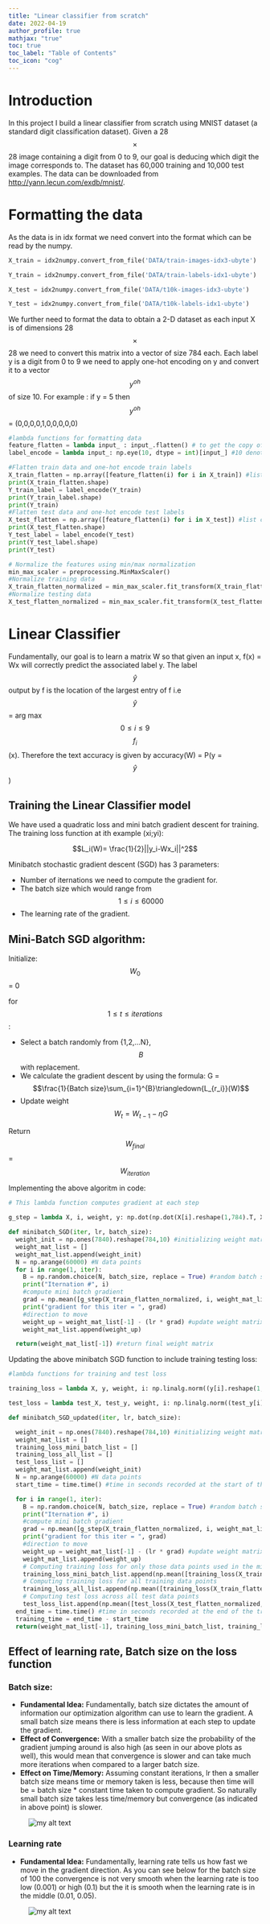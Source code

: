 ```yaml
---
title: "Linear classifier from scratch"
date: 2022-04-19
author_profile: true
mathjax: "true"
toc: true
toc_label: "Table of Contents"
toc_icon: "cog"
---
```



# Introduction
In this project I build a linear classifier from scratch using MNIST dataset (a standard digit classification dataset). Given a 28 $$\times$$ 28 image containing a digit from 0 to 9, our goal is deducing which digit the image corresponds to. The dataset has 60,000 training and 10,000 test examples. The data can be downloaded from http://yann.lecun.com/exdb/mnist/.

# Formatting the data

As the data is in idx format we need convert into the format which can be read by the numpy.

```python
X_train = idx2numpy.convert_from_file('DATA/train-images-idx3-ubyte')

Y_train = idx2numpy.convert_from_file('DATA/train-labels-idx1-ubyte')

X_test = idx2numpy.convert_from_file('DATA/t10k-images-idx3-ubyte')

Y_test = idx2numpy.convert_from_file('DATA/t10k-labels-idx1-ubyte')
```

We further need to format the data to obtain a 2-D dataset as each input X is of dimensions 28 $$\times$$ 28 we need to convert this matrix into a vector of size 784 each. Each label y is a digit from 0 to 9 we need to apply one-hot encoding on y and convert it to a vector $$y^{oh}$$ of size 10. For example :
if y = 5 then $$y^{oh}$$ = (0,0,0,0,1,0,0,0,0,0)

```python
#lambda functions for formatting data
feature_flatten = lambda input_ : input_.flatten() # to get the copy of the array in 1D
label_encode = lambda input_: np.eye(10, dtype = int)[input_] #10 denotes the total no. of digits in MNIST 0-9 i.e the input

#Flatten train data and one-hot encode train labels
X_train_flatten = np.array([feature_flatten(i) for i in X_train]) #list comprehension to flatten each row in the array
print(X_train_flatten.shape)
Y_train_label = label_encode(Y_train)
print(Y_train_label.shape)
print(Y_train)
#Flatten test data and one-hot encode test labels
X_test_flatten = np.array([feature_flatten(i) for i in X_test]) #list comprehension to flatten each row in the array
print(X_test_flatten.shape)
Y_test_label = label_encode(Y_test)
print(Y_test_label.shape)
print(Y_test)

# Normalize the features using min/max normalization
min_max_scaler = preprocessing.MinMaxScaler()
#Normalize training data
X_train_flatten_normalized = min_max_scaler.fit_transform(X_train_flatten)
#Normalize testing data
X_test_flatten_normalized = min_max_scaler.fit_transform(X_test_flatten)
```


# Linear Classifier
Fundamentally, our goal is to learn a matrix W so that given an input x, f(x) = Wx will correctly predict the associated label y. The label $$\hat{y}$$ output by f is the location of the largest entry of f i.e $$\hat{y}$$ = arg max $${0{\le} i {\le} 9 }$$ $$f_i$$(x). Therefore the text accuracy is given by accuracy(W) = P(y = $$\hat{y}$$)

## Training the Linear Classifier model
We have used a quadratic loss and mini batch gradient descent for training. The training loss function at ith example (xi;yi):

$$L_i(W)= \frac{1}{2}||y_i-Wx_i||^2$$

Minibatch stochastic gradient descent (SGD) has 3 parameters:
- Number of iternations we need to compute the gradient for.
- The batch size which would range from $${1{\le} i {\le} 60000 }$$
- The learning rate of the gradient.

## Mini-Batch SGD algorithm:
Initialize: $$W_0$$ = 0

for $${1{\le} t {\le} iterations }$$ :
- Select a batch randomly from {1,2,...N}, $$B$$ with replacement.
- We calculate the gradient descent by using the formula:
G = $$\frac{1}{Batch size}\sum_{i=1}^{B}\triangledown{L_{r_i}}(W)$$
- Update weight $${W_t}={W_{t-1}}-{\eta}G$$

Return $${W_{final}}$$ = $${W_{iteration}}$$

Implementing the above algoritm in code:

```python
# This lambda function computes gradient at each step

g_step = lambda X, i, weight, y: np.dot(np.dot(X[i].reshape(1,784).T, X[i].reshape(1,784)), weight) - np.dot(X[i].reshape(1,784).T, y[i].reshape(1,10))

def minibatch_SGD(iter, lr, batch_size):
  weight_init = np.ones(7840).reshape(784,10) #initializing weight matrix
  weight_mat_list = []
  weight_mat_list.append(weight_init)
  N = np.arange(60000) #N data points
  for i in range(1, iter):
    B = np.random.choice(N, batch_size, replace = True) #random batch selected with replacement
    print("Iternation #", i)
    #compute mini batch gradient
    grad = np.mean([g_step(X_train_flatten_normalized, i, weight_mat_list[-1], Y_train_label) for i in B]) #list comprehension computes gradient at each data point from the randomly picked batch
    print("gradient for this iter = ", grad)
    #direction to move
    weight_up = weight_mat_list[-1] - (lr * grad) #update weight matrix
    weight_mat_list.append(weight_up)

  return(weight_mat_list[-1]) #return final weight matrix
```

Updating the above minibatch SGD function to include training testing loss:

```python
#lambda functions for training and test loss

training_loss = lambda X, y, weight, i: np.linalg.norm((y[i].reshape(1,10) - np.dot(X[i].reshape(1,784), weight)), ord = 2) / 2

test_loss = lambda test_X, test_y, weight, i: np.linalg.norm((test_y[i].reshape(1,10) - np.dot(test_X[i].reshape(1,784), weight)), ord = 2) / 2

def minibatch_SGD_updated(iter, lr, batch_size):

  weight_init = np.ones(7840).reshape(784,10) #initializing weight matrix
  weight_mat_list = []
  training_loss_mini_batch_list = []
  training_loss_all_list = []
  test_loss_list = []
  weight_mat_list.append(weight_init)
  N = np.arange(60000) #N data points
  start_time = time.time() #time in seconds recorded at the start of the training loop

  for i in range(1, iter):
    B = np.random.choice(N, batch_size, replace = True) #random batch selected with replacement
    print("Iternation #", i)
    #compute mini batch gradient
    grad = np.mean([g_step(X_train_flatten_normalized, i, weight_mat_list[-1], Y_train_label) for i in B]) #list comprehension computes gradient at each data point from the randomly picked batch
    print("gradient for this iter = ", grad)
    #direction to move
    weight_up = weight_mat_list[-1] - (lr * grad) #update weight matrix
    weight_mat_list.append(weight_up)
    # Computing training loss for only those data points used in the mini batch
    training_loss_mini_batch_list.append(np.mean([training_loss(X_train_flatten_normalized, Y_train_label, weight_mat_list[-1], i) for i in B]))
    # Computing training loss for all training data points
    training_loss_all_list.append(np.mean([training_loss(X_train_flatten_normalized, Y_train_label, weight_mat_list[-1], i) for i in range(60000)]))
    # Computing test loss across all test data points
    test_loss_list.append(np.mean([test_loss(X_test_flatten_normalized, Y_test_label, weight_mat_list[-1], i) for i in range(10000)]))
  end_time = time.time() #time in seconds recorded at the end of the training loop
  training_time = end_time - start_time
  return(weight_mat_list[-1], training_loss_mini_batch_list, training_loss_all_list, test_loss_list, training_time)
```

## Effect of learning rate, Batch size on the loss function

### Batch size:

- **Fundamental Idea:** Fundamentally, batch size dictates the amount of information our optimization algorithm can use to learn the gradient. A small batch size means there is less information at each step to update the gradient.
- **Effect of Convergence:** With a smaller batch size the probability of the gradient jumping around is also high (as seen in our above plots as well), this would mean that convergence is slower and can take much more iterations when compared to a larger batch size.
- **Effect on Time/Memory:** Assuming constant iterations, lr then a smaller batch size means time or memory taken is less, because then time will be = batch size * constant time taken to compute gradient. So naturally small batch size takes less time/memory but convergence (as indicated in above point) is slower.

<figure>
  <img src="{{site.url}}/images/linear_classifier/batchsize.jpg" alt="my alt text"/>
</figure>

### Learning rate

- **Fundamental Idea:** Fundamentally, learning rate tells us how fast we move in the gradient direction. As you can see below for the batch size of 100 the convergence is not very smooth when the learning rate is too low (0.001) or high (0.1) but the it is smooth when the learning rate is in the middle (0.01, 0.05).

<figure>
  <img src="{{site.url}}/images/linear_classifier/lr.jpg" alt="my alt text"/>
</figure>
